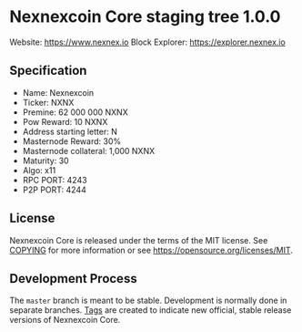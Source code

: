 # Nexnexcoin Core staging tree 1.0.0

Website: https://www.nexnex.io
Block Explorer: https://explorer.nexnex.io

## Specification

- Name: Nexnexcoin
- Ticker: NXNX
- Premine: 62 000 000 NXNX
- Pow Reward: 10 NXNX
- Address starting letter: N
- Masternode Reward: 30%
- Masternode collateral: 1,000 NXNX
- Maturity: 30
- Algo: x11
- RPC PORT: 4243
- P2P PORT: 4244

## License

Nexnexcoin Core is released under the terms of the MIT license. See [COPYING](COPYING) for more
information or see https://opensource.org/licenses/MIT.

## Development Process

The `master` branch is meant to be stable. Development is normally done in separate branches.
[Tags](https://github.com/Nexnex888/nexnexcoin/tags) are created to indicate new official,
stable release versions of Nexnexcoin Core.
